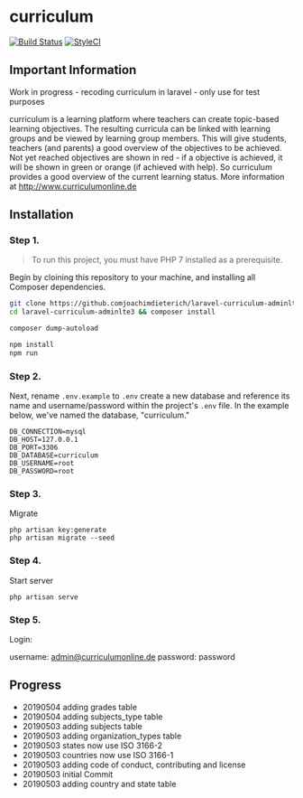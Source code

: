 # curriculum 
[![Build Status](https://travis-ci.org/joachimdieterich/laravel-curriculum-adminlte3.svg?branch=master)](https://travis-ci.org/joachimdieterich/laravel-curriculum-adminlte3)
[![StyleCI](https://github.styleci.io/repos/184726557/shield?branch=master)](https://github.styleci.io/repos/184726557)

## Important Information
Work in progress - recoding curriculum in laravel - only use for test purposes 

curriculum is a learning platform where teachers can create topic-based learning objectives. The resulting curricula can be linked with learning groups and be viewed by learning group members. This will give students, teachers (and parents) a good overview of the objectives to be achieved. Not yet reached objectives are shown in red - if a objective is achieved, it will be shown in green or orange (if achieved with help). So curriculum provides a good overview of the current learning status. More information at http://www.curriculumonline.de 

## Installation

### Step 1.

> To run this project, you must have PHP 7 installed as a prerequisite.

Begin by cloining this repository to your machine, and installing all Composer dependencies.

```bash
git clone https://github.comjoachimdieterich/laravel-curriculum-adminlte3.git
cd laravel-curriculum-adminlte3 && composer install

composer dump-autoload

npm install
npm run
```

### Step 2. 

Next, rename `.env.example` to `.env` create a new database and reference its name and username/password within the project's `.env` file. In the example below, we've named the database, "curriculum."

```
DB_CONNECTION=mysql
DB_HOST=127.0.0.1
DB_PORT=3306
DB_DATABASE=curriculum
DB_USERNAME=root
DB_PASSWORD=root
```

### Step 3.

Migrate

```
php artisan key:generate
php artisan migrate --seed
``` 

### Step 4.

Start server

```
php artisan serve
``` 

### Step 5.

Login:

username: admin@curriculumonline.de
password: password

## Progress

* 20190504 adding grades table
* 20190504 adding subjects_type table
* 20190503 adding subjects table
* 20190503 adding organization_types table
* 20190503 states now use ISO 3166-2
* 20190503 countries now use ISO 3166-1
* 20190503 adding code of conduct, contributing and license
* 20190503 initial Commit
* 20190503 adding country and state table
